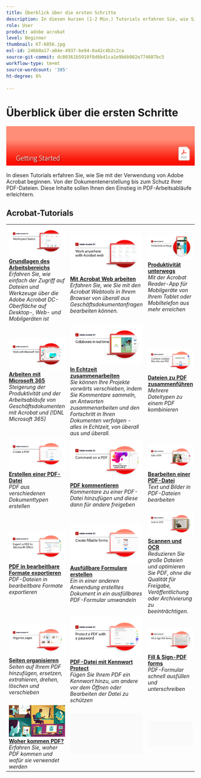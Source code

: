```yaml
---
title: Überblick über die ersten Schritte
description: In diesen kurzen (1-2 Min.) Tutorials erfahren Sie, wie Sie mit der Verwendung von Adobe Acrobat beginnen
role: User
product: adobe acrobat
level: Beginner
thumbnail: KT-6856.jpg
exl-id: 24660a17-a04e-4937-be94-0a42c4b2c2ca
source-git-commit: dc80361b5910f8d6b41ca1e9b6b982e774687bc5
workflow-type: tm+mt
source-wordcount: '385'
ht-degree: 6%

---
```


# Überblick über die ersten Schritte

![Erste Schritte mit Acrobat](../assets/Hero-GettingStarted.png)

In diesen Tutorials erfahren Sie, wie Sie mit der Verwendung von Adobe Acrobat beginnen. Von der Dokumentenerstellung bis zum Schutz Ihrer PDF-Dateien. Diese Inhalte sollen Ihnen den Einstieg in PDF-Arbeitsabläufe erleichtern.

## Acrobat-Tutorials

<table style="table-layout:fixed">
<tr>
  <td>
    <a href="get-to-know-the-acrobat-dc-interface.md">
      <img alt="Grundlagen des Arbeitsbereichs" src="../assets/Workspace_1280.png" />
    </a>
    <div>
    <a href="get-to-know-the-acrobat-dc-interface.md"><strong>Grundlagen des Arbeitsbereichs</strong></a>
    </div>
    <em>Erfahren Sie, wie einfach der Zugriff auf Dateien und Werkzeuge über die Adobe Acrobat DC-Oberfläche auf Desktop-, Web- und Mobilgeräten ist</em>
    <br>
  </td>
  <td>
    <a href="acrobatweb.md">
      <img alt="Mit Acrobat Web arbeiten" src="../assets/Acrobatweb_1280.png" />
    </a>
    <div>
    <a href="acrobatweb.md"><strong>Mit Acrobat Web arbeiten</strong></a>
    </div>
    <em>Erfahren Sie, wie Sie mit den Acrobat Webtools in Ihrem Browser von überall aus Geschäftsdokumentanfragen bearbeiten können.</em>
    <br>
  </td>
  <td>
    <a href="productivity.md">
      <img alt="Produktivität unterwegs" src="../assets/Productivity_1280.png" />
    </a>
    <div>
     <a href="productivity.md"><strong>Produktivität unterwegs</strong></a>
    </div>
    <em>Mit der Acrobat Reader-App für Mobilgeräte von Ihrem Tablet oder Mobiltelefon aus mehr erreichen</em>
    <br>
  </td>
</tr>
<tr>
   <td>
    <a href="../integrate/integrate-overview.md#microsoft">
      <img alt="Arbeiten mit Microsoft 365" src="../assets/WorkMicrosoft365_1280.png" />
    </a>
    <div>
     <a href="../integrate/integrate-overview.md#microsoft"><strong>Arbeiten mit Microsoft 365</strong></a>
    </div>
    <em>Steigerung der Produktivität und der Arbeitsabläufe von Geschäftsdokumenten mit Acrobat und [!DNL Microsoft 365]</em>
    <br>
  </td>
  <td>
    <a href="collaborate.md">
      <img alt="In Echtzeit zusammenarbeiten" src="../assets/Collaborate_1280.png" />
    </a>
    <div>
     <a href="collaborate.md"><strong>In Echtzeit zusammenarbeiten</strong></a>
    </div>
    <em>Sie können Ihre Projekte vorwärts verschieben, indem Sie Kommentare sammeln, an Antworten zusammenarbeiten und den Fortschritt in Ihren Dokumenten verfolgen - alles in Echtzeit, von überall aus und überall.</em>
    <br>
  </td>
  <td>
    <a href="combine-to-pdf.md">
      <img alt="Combine Files zu PDF" src="../assets/Combine.jpg" />
    </a>
    <div>
     <a href="combine-to-pdf.md"><strong>Dateien zu PDF zusammenführen</strong></a>
    </div>
    <em>Mehrere Dateitypen zu einem PDF kombinieren</em>
    <br>
  </td>
</tr>
<tr>
  <td>
    <a href="create-pdf.md">
      <img alt="PDF-Dateien erstellen" src="../assets/Create.jpg" />
    </a>
    <div>
    <a href="create-pdf.md"><strong>Erstellen einer PDF-Datei</strong></a>
    </div>
    <em>PDF aus verschiedenen Dokumenttypen erstellen</em>
    <br>
  </td>
 <td>
    <a href="comment-on-pdf-files.md">
      <img alt="PDF-Dateien in Acrobat DC kommentieren" src="../assets/Comment.jpg" />
    </a>
    <div>
    <a href="comment-on-pdf-files.md"><strong>PDF kommentieren</strong></a>
    </div>
    <em>Kommentare zu einer PDF-Datei hinzufügen und diese dann für andere freigeben</em>
    <br>
  </td>
  <td>
    <a href="edit-pdf.md">
      <img alt="PDF in Acrobat DC bearbeiten" src="../assets/Edit.jpg" />
    </a>
    <div>
    <a href="edit-pdf.md"><strong>Bearbeiten einer PDF-Datei</strong></a>
    </div>
    <em>Text und Bilder in PDF-Dateien bearbeiten</em>
    <br>
  </td>
</tr>
<tr>
  <td>
    <a href="export-pdf.md">
      <img alt="PDF in bearbeitbare Formate exportieren" src="../assets/Export.jpg" />
    </a>
    <div>
    <a href="export-pdf.md"><strong>PDF in bearbeitbare Formate exportieren</strong></a>
    </div>
    <em>PDF-Dateien in bearbeitbare Formate exportieren</em>
    <br>
  </td>
  <td>
    <a href="create-fillable-forms.md">
      <img alt="Ausfüllbare Formulare erstellen" src="../assets/Form_1280.png" />
    </a>
    <div>
    <a href="create-fillable-forms.md"><strong>Ausfüllbare Formulare erstellen</strong></a>
    </div>
    <em>Ein in einer anderen Anwendung erstelltes Dokument in ein ausfüllbares PDF-Formular umwandeln</em>
    <br>
  </td>
  <td>
    <a href="scan-and-ocr.md">
      <img alt="Scannen und OCR" src="../assets/Scan.jpg" />
    </a>
    <div>
    <a href="scan-and-ocr.md"><strong>Scannen und OCR</strong></a>
    </div>
    <em>Reduzieren Sie große Dateien und optimieren Sie PDF, ohne die Qualität für Freigabe, Veröffentlichung oder Archivierung zu beeinträchtigen.</em>
    <br>
  </td>
</tr>
<tr>
 <td>
    <a href="organize.md">
      <img alt="Seiten organisieren" src="../assets/Organize.jpg" />
    </a>
    <div>
    <a href="organize.md"><strong>Seiten organisieren</strong></a>
    </div>
    <em>Seiten auf Ihrem PDF hinzufügen, ersetzen, extrahieren, drehen, löschen und verschieben</em>
    <br>
  </td>
  <td>
    <a href="password-protect.md">
      <img alt="PDF-Datei mit Kennwort Protect" src="../assets/Protect.jpg" />
    </a>
    <div>
    <a href="password-protect.md"><strong>PDF-Datei mit Kennwort Protect</strong></a>
    </div>
    <em>Fügen Sie Ihrem PDF ein Kennwort hinzu, um andere vor dem Öffnen oder Bearbeiten der Datei zu schützen</em>
    <br>
  </td>
  <td>
    <a href="fill-and-sign.md">
      <img alt="PDF ausfüllen und unterschreiben" src="../assets/FillSign_1280.png" />
    </a>
    <div>
    <a href="fill-and-sign.md"><strong>Fill &amp; Sign-PDF forms</strong></a>
    </div>
    <em>PDF-Formular schnell ausfüllen und unterschreiben</em>
    <br>
  </td>
</tr>
<tr>
  <td>
    <a href="where-do-pdfs-come-from.md">
      <img alt="Woher kommen PDF?" src="../assets/WherePDFs.jpg" />
    </a>
    <div>
    <a href="where-do-pdfs-come-from.md"><strong>Woher kommen PDF?</strong></a>
    </div>
    <em>Erfahren Sie, woher PDF kommen und wofür sie verwendet werden</em>
    <br>
  </td>
  <td>
   <img alt="Abstand" src="../assets/Grayspacer.png" />
    <div>
    <br>
  </td>
  <td>
   <img alt="Abstand" src="../assets/Grayspacer.png" />
    <div>
    <br>
  </td>
</tr>
</table>
